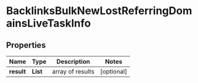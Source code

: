 # BacklinksBulkNewLostReferringDomainsLiveTaskInfo


## Properties

| Name | Type | Description | Notes |
|------------ | ------------- | ------------- | -------------|
**result** | **List<BacklinksBulkNewLostReferringDomainsLiveResultInfo>** | array of results |[optional]|